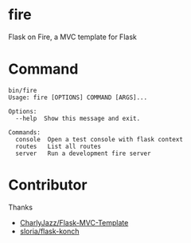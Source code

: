 # fire
Flask on Fire, a MVC template for Flask

# Command
```
bin/fire         
Usage: fire [OPTIONS] COMMAND [ARGS]...

Options:
  --help  Show this message and exit.

Commands:
  console  Open a test console with flask context
  routes   List all routes
  server   Run a development fire server
```

# Contributor

Thanks 
- [CharlyJazz/Flask-MVC-Template](https://github.com/CharlyJazz/Flask-MVC-Template)
- [sloria/flask-konch](https://github.com/sloria/flask-konch)